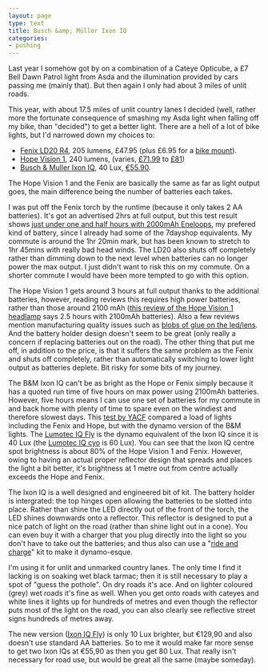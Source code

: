 ```yaml
---
layout: page
type: text
title: Busch &amp; Müller Ixon IQ
categories: 
- pushing
---
```

Last year I somehow got by on a combination of a Cateye Opticube, a £7 Bell Dawn Patrol light from Asda and the illumination provided by cars passing me (mainly that). But then again I only had about 3 miles of unlit roads. 

This year, with about 17.5 miles of unlit country lanes I decided (well, rather more the fortunate consequence of smashing my Asda light when falling off my bike, than "decided") to get a better light. There are a hell of a lot of bike lights, but I'd narrowed down my choices to:

* [Fenix LD20 R4](http://www.fenixtorch.co.uk/led_torches/fenix-ld20-r4.html), 205 lumens, £47.95 (plus £6.95 for a [bike mount](http://www.fenixtorch.co.uk/led_torches/lockblock.html)).
* [Hope Vision 1](http://www.hopegb.com/voir_visled1.html), 240 lumens, (varies, [£71.99](http://www.hopegb.com/voir_visled1.html) to [£81](http://www.wiggle.co.uk/hope-vision-1-led-front-light/))
* [Busch &amp; Muller Ixon IQ](http://www.bumm.de/index-e.html?docu/192q-e.htm), 40 Lux, [€55.90](http://www.bike24.com/1.php?content=8;navigation=1;menu=1000,5,66;product=6825).

The Hope Vision 1 and the Fenix are basically the same as far as light output goes, the main difference being the number of batteries each takes. 

I was put off the Fenix torch by the runtime (because it only takes 2 AA batteries). It's got an advertised 2hrs at full output, but this test result shows [just under one and half hours with 2000mAh Eneloops](http://light-reviews.com/fenix_ld20/), my prefered kind of battery, since I already had some of the 7dayshop equivalents. My commute is around  the 1hr 20min mark, but has been known to stretch to 1hr 45mins with really bad head winds. The LD20 also shuts off completely rather than dimming down to the next level when batteries can no longer power the max output. I just didn't want to risk this on my commute. On a shorter commute I would have been more tempted to go with this option.

The Hope Vision 1 gets around 3 hours at full output thanks to the additional batteries, however, reading reviews this requires high power batteries, rather than those around 2100 mAh ([this review of the Hope Vision 1 headlamp](http://www.bellatisport.com/shop/category/137/product/1389/HOPE_Vision_LED-1_ADVENTURE_head_lamp.html) says 2.5 hours with 2100mAh batteries). Also a few reviews mention manufacturing quality issues such as [blobs of glue on the led/lens](http://www.bikeradar.com/gear/category/accessories/lights/front/product/vision-single-led-32403). And the battery holder design doesn't seem to be great (only really a concern if replacing batteries out on the road). The other thing that put me off, in addition to the price, is that it suffers the same problem as the Fenix and shuts off completely, rather than automatically switching to lower light output as batteries deplete. Bit risky for some bits of my journey.

The B&M Ixon IQ can't be as bright as the Hope or Fenix simply because it has a quoted run time of five hours on max power using 2100mAh batteries. However, five hours means I can use one set of batteries for my commute in and back home with plenty of time to spare even on the windiest and therefore slowest days. This [test by YACF](http://yacf.co.uk/forum/index.php?topic=11751.0) compared a load of lights including the Fenix and Hope, but with the dynamo version of the B&M lights. The [Lumotec IQ Fly](http://www.bumm.de/index-e.html?docu/174q-e.htm) is the dynamo equivalent of the Ixon IQ since it is 40 Lux (the [Lumotec IQ cyo](http://www.bumm.de/index-e.html?docu/175q-e.htm) is 60 Lux). You can see that the Ixon IQ centre spot brightness is about 80% of the Hope Vision 1 and Fenix. However, owing to having an actual proper reflector design that spreads and places the light a bit better, it's brightness at 1 metre out from centre actually exceeds the Hope and Fenix.

The Ixon IQ is a well designed and engineered bit of kit. The battery holder is intergrated: the top hinges open allowing the batteries to be slotted into place. Rather than shine the LED directly out of the front of the torch, the LED shines downwards onto a reflector. This reflector is designed to put a nice patch of light on the road (rather than shine light out in a cone). You can even buy it with a charger that you plug directly into the light so you don't have to take out the batteries; and thus also can use a "[ride and charge](http://www.bumm.de/index.html?docu/492rk-e.htm)" kit to make it dynamo-esque.

I'm using it for unlit and unmarked country lanes. The only time I find it lacking is on soaking wet black tarmac; then it is still necessary to play a spot of "guess the pothole". On dry roads it's ace. And on lighter coloured (grey) wet roads it's fine as well. When you get onto roads with cateyes and white lines it lights up for hundreds of metres and even though the reflector puts most of the light on the road, you can also clearly see reflective street signs hundreds of metres away.

The new version ([Ixon IQ Fly](http://www.bumm.de/index-e.html?docu/193q-e.htm)) is only 10 Lux brighter, but €129,90 and also doesn't use standard AA batteries. So to me it would make far more sense to get two Ixon IQs at €55,90 as then you get 80 Lux. That really isn't necessary for road use, but would be great all the same (maybe someday).

